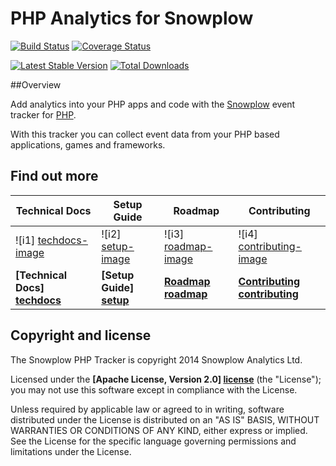 PHP Analytics for Snowplow
==========================
[![Build Status][travis-image]][travis]
[![Coverage Status][coveralls-image]][coveralls]

[![Latest Stable Version][packagist-image-1]][packagist-1]
[![Total Downloads][packagist-image-2]][packagist-2]

##Overview

Add analytics into your PHP apps and code with the [Snowplow][1] event tracker for [PHP][2].

With this tracker you can collect event data from your PHP based applications, games and frameworks.

## Find out more

| Technical Docs                  | Setup Guide               | Roadmap                 | Contributing                      |
|---------------------------------|---------------------------|-------------------------|-----------------------------------|
| ![i1] [techdocs-image]          | ![i2] [setup-image]       | ![i3] [roadmap-image]   | ![i4] [contributing-image]        |
| **[Technical Docs] [techdocs]** | **[Setup Guide] [setup]** | **[Roadmap] [roadmap]** | **[Contributing] [contributing]** |

## Copyright and license

The Snowplow PHP Tracker is copyright 2014 Snowplow Analytics Ltd.

Licensed under the **[Apache License, Version 2.0] [license]** (the "License");
you may not use this software except in compliance with the License.

Unless required by applicable law or agreed to in writing, software
distributed under the License is distributed on an "AS IS" BASIS,
WITHOUT WARRANTIES OR CONDITIONS OF ANY KIND, either express or implied.
See the License for the specific language governing permissions and
limitations under the License.

[1]: http://snowplowanalytics.com/
[2]: http://php.net/

[travis]: https://travis-ci.org/snowplow/snowplow-php-tracker
[travis-image]: https://travis-ci.org/snowplow/snowplow-php-tracker.svg?branch=develop
[coveralls]: https://coveralls.io/r/snowplow/snowplow-php-tracker
[coveralls-image]: https://coveralls.io/repos/snowplow/snowplow-php-tracker/badge.png

[packagist-1]: https://packagist.org/packages/snowplow/snowplow-php-tracker
[packagist-image-1]: https://poser.pugx.org/snowplow/snowplow-php-tracker/v/stable.png
[packagist-2]: https://packagist.org/packages/snowplow/snowplow-php-tracker
[packagist-image-2]: https://poser.pugx.org/snowplow/snowplow-php-tracker/downloads.png

[techdocs-image]: https://d3i6fms1cm1j0i.cloudfront.net/github/images/techdocs.png
[setup-image]: https://d3i6fms1cm1j0i.cloudfront.net/github/images/setup.png
[roadmap-image]: https://d3i6fms1cm1j0i.cloudfront.net/github/images/roadmap.png
[contributing-image]: https://d3i6fms1cm1j0i.cloudfront.net/github/images/contributing.png
[techdocs]: https://github.com/snowplow/snowplow/wiki/PHP-Tracker
[setup]: https://github.com/snowplow/snowplow/wiki/PHP-Tracker-Setup
[roadmap]: https://github.com/snowplow/snowplow/wiki/PHP-Tracker-Roadmap
[contributing]: https://github.com/snowplow/snowplow/wiki/PHP-Tracker-Contributing

[license]: http://www.apache.org/licenses/LICENSE-2.0
